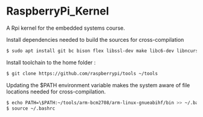 # RaspberryPi_Kernel
A Rpi kernel for the embedded systems course.

Install dependencies needed to build the sources for cross-compilation
```sh
$ sudo apt install git bc bison flex libssl-dev make libc6-dev libncurses5-dev
```

Install toolchain to the home folder :
```sh
$ git clone https://github.com/raspberrypi/tools ~/tools
```

Updating the $PATH environment variable makes the system aware of file locations needed for cross-compilation.
```sh
$ echo PATH=\$PATH:~/tools/arm-bcm2708/arm-linux-gnueabihf/bin >> ~/.bashrc
$ source ~/.bashrc
```


